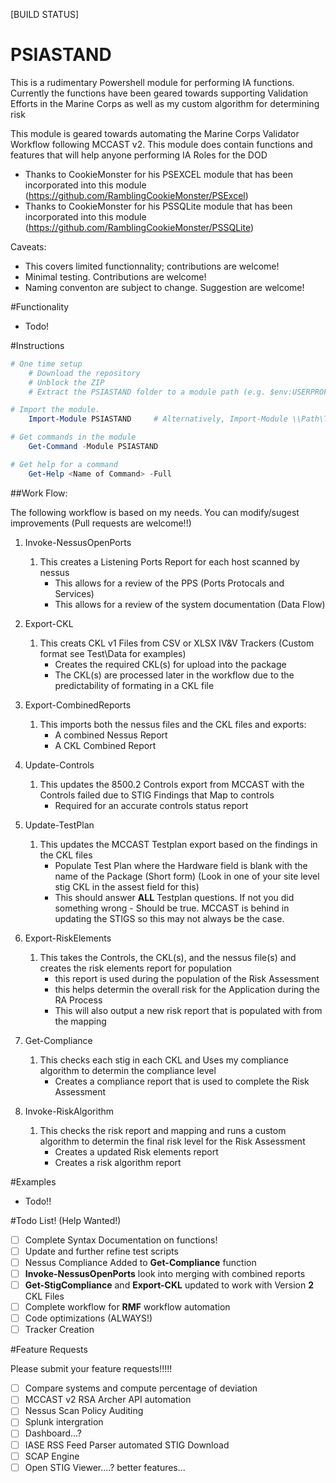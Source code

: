 ﻿[BUILD STATUS]

PSIASTAND
===================

This is a rudimentary Powershell module for performing IA functions. Currently the functions have been geared towards supporting Validation Efforts in the Marine Corps as well as my custom algorithm for determining risk

This module is geared towards automating the Marine Corps Validator Workflow following MCCAST v2. This module does contain functions and features that will help anyone performing IA Roles for the DOD

* Thanks to CookieMonster for his PSEXCEL module that has been incorporated into this module (https://github.com/RamblingCookieMonster/PSExcel)
* Thanks to CookieMonster for his PSSQLite module that has been incorporated into this module (https://github.com/RamblingCookieMonster/PSSQLite)

Caveats:

* This covers limited functionnality; contributions are welcome!
* Minimal testing. Contributions are welcome!
* Naming conventon are subject to change. Suggestion are welcome!

#Functionality

* Todo!

#Instructions

```powershell
# One time setup
    # Download the repository
    # Unblock the ZIP
    # Extract the PSIASTAND folder to a module path (e.g. $env:USERPROFILE\Documents\WindowsPowerShell\Modules\)

# Import the module.
    Import-Module PSIASTAND     # Alternatively, Import-Module \\Path\To\PSIASTAND

# Get commands in the module
    Get-Command -Module PSIASTAND

# Get help for a command
    Get-Help <Name of Command> -Full

```

##Work Flow:

The following workflow is based on my needs. You can modify/sugest improvements (Pull requests are welcome!!)

1. Invoke-NessusOpenPorts
    1. This creates a Listening Ports Report for each host scanned by nessus
        * This allows for a review of the PPS (Ports Protocals and Services)
        * This allows for a review of the system documentation (Data Flow)

2. Export-CKL
    1. This creats CKL v1 Files from CSV or XLSX IV&V Trackers (Custom format see Test\Data for examples)
        * Creates the required CKL(s) for upload into the package
        * The CKL(s) are processed later in the workflow due to the predictability of formating in a CKL file

3. Export-CombinedReports
    1. This imports both the nessus files and the CKL files and exports:
        * A combined Nessus Report
        * A CKL Combined Report

4. Update-Controls
    1. This updates the 8500.2 Controls export from MCCAST with the Controls failed due to STIG Findings that Map to controls
        * Required for an accurate controls status report

5. Update-TestPlan
    1. This updates the MCCAST Testplan export based on the findings in the CKL files
        * Populate Test Plan where the Hardware field is blank with the name of the Package (Short form) (Look in one of your site level stig CKL in the assest field for this)
        * This should answer **ALL** Testplan questions. If not you did something wrong - Should be true. MCCAST is behind in updating the STIGS so this may not always be the case.

6. Export-RiskElements
    1. This takes the Controls, the CKL(s), and the nessus file(s) and creates the risk elements report for population
        * this report is used during the population of the Risk Assessment
        * this helps determin the overall risk for the Application during the RA Process
        * This will also output a new risk report that is populated with from the mapping

7. Get-Compliance
    1. This checks each stig in each CKL and Uses my compliance algorithm to determin the compliance level
        * Creates a compliance report that is used to complete the Risk Assessment

8. Invoke-RiskAlgorithm
    1. This checks the risk report and mapping and runs a custom algorithm to determin the final risk level for the Risk Assessment
        * Creates a updated Risk elements report
        * Creates a risk algorithm report



#Examples

* Todo!!

#Todo List! (Help Wanted!)

- [ ] Complete Syntax Documentation on functions!
- [ ] Update and further refine test scripts
- [ ] Nessus Compliance Added to **Get-Compliance** function
- [ ] **Invoke-NessusOpenPorts** look into merging with combined reports
- [ ] **Get-StigCompliance** and **Export-CKL** updated to work with Version **2** CKL Files
- [ ] Complete workflow for **RMF** workflow automation
- [ ] Code optimizations (ALWAYS!)
- [ ] Tracker Creation

#Feature Requests

Please submit your feature requests!!!!!

- [ ] Compare systems and compute percentage of deviation
- [ ] MCCAST v2 RSA Archer API automation
- [ ] Nessus Scan Policy Auditing
- [ ] Splunk intergration
- [ ] Dashboard...?
- [ ] IASE RSS Feed Parser automated STIG Download
- [ ] SCAP Engine
- [ ] Open STIG Viewer....? better features...